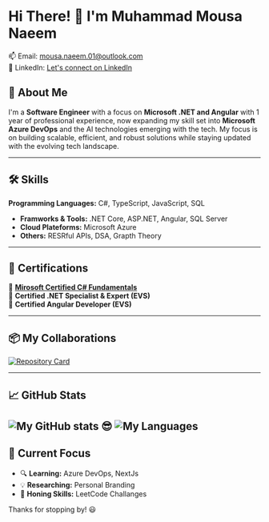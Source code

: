# Hi There! 👋 I'm Muhammad Mousa Naeem  

📫 Email: mousa.naeem.01@outlook.com<br/>
💼 LinkedIn: [Let's connect on LinkedIn](https://linkedin.com/in/muhammad-mousa-naeem)

## 🚀 About Me
I'm a **Software Engineer** with a focus on **Microsoft .NET and Angular** with 1 year of professional experience, now expanding my skill set into **Microsoft Azure DevOps** and the AI technologies emerging with the tech. My focus is on building scalable, efficient, and robust solutions while staying updated with the evolving tech landscape.

---

## 🛠️ Skills  

**Programming Languages:** C#, TypeScript, JavaScript, SQL   
- **Framworks & Tools:** .NET Core, ASP.NET, Angular, SQL Server  
- **Cloud Plateforms:** Microsoft Azure   
- **Others:** RESRful APIs, DSA, Grapth Theory  
---

## 📜 Certifications

🏅 [**Mirosoft Certified C# Fundamentals**](https://devblogs.microsoft.com/dotnet/announcing-foundational-csharp-certification/?wt.mc_id=studentamb_437139)  
🏅 **Certified .NET Specialist & Expert (EVS)**  
🏅 **Certified Angular Developer (EVS)**  

---

 ## 📦 My Collaborations
[![Repository Card](https://github-readme-stats.vercel.app/api/pin/?username=ZU3AIRE&repo=mark-me&theme=radical)](https://github.com/ZU3AIRE/mark-me)

---

## 📈 GitHub Stats  

![My GitHub stats 😎](https://github-readme-stats.vercel.app/api?username=muhammad-mousa&show_icons=true&theme=radical&cache_seconds=40)
![My Languages](https://github-readme-stats.vercel.app/api/top-langs/?username=muhammad-mousa&layout=compact&theme=radical)
---

## 🎯 Current Focus 

- 🔍 **Learning:** Azure DevOps, NextJs
- 💡 **Researching:** Personal Branding
- 🔧 **Honing Skills:** LeetCode Challanges 

Thanks for stopping by! 😃
